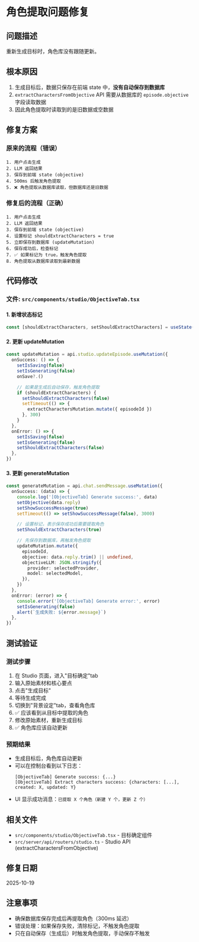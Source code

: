 # 角色提取问题修复

## 问题描述
重新生成目标时，角色库没有跟随更新。

## 根本原因
1. 生成目标后，数据只保存在前端 state 中，**没有自动保存到数据库**
2. `extractCharactersFromObjective` API 需要从数据库的 `episode.objective` 字段读取数据
3. 因此角色提取时读取到的是旧数据或空数据

## 修复方案

### 原来的流程（错误）
```
1. 用户点击生成
2. LLM 返回结果
3. 保存到前端 state (objective)
4. 500ms 后触发角色提取
5. ❌ 角色提取从数据库读取，但数据库还是旧数据
```

### 修复后的流程（正确）
```
1. 用户点击生成
2. LLM 返回结果
3. 保存到前端 state (objective)
4. 设置标记 shouldExtractCharacters = true
5. 立即保存到数据库 (updateMutation)
6. 保存成功后，检查标记
7. ✅ 如果标记为 true，触发角色提取
8. 角色提取从数据库读取到最新数据
```

## 代码修改

### 文件: `src/components/studio/ObjectiveTab.tsx`

#### 1. 新增状态标记
```typescript
const [shouldExtractCharacters, setShouldExtractCharacters] = useState(false)
```

#### 2. 更新 updateMutation
```typescript
const updateMutation = api.studio.updateEpisode.useMutation({
  onSuccess: () => {
    setIsSaving(false)
    setIsGenerating(false)
    onSave?.()

    // 如果是生成后自动保存，触发角色提取
    if (shouldExtractCharacters) {
      setShouldExtractCharacters(false)
      setTimeout(() => {
        extractCharactersMutation.mutate({ episodeId })
      }, 300)
    }
  },
  onError: () => {
    setIsSaving(false)
    setIsGenerating(false)
    setShouldExtractCharacters(false)
  },
})
```

#### 3. 更新 generateMutation
```typescript
const generateMutation = api.chat.sendMessage.useMutation({
  onSuccess: (data) => {
    console.log('[ObjectiveTab] Generate success:', data)
    setObjective(data.reply)
    setShowSuccessMessage(true)
    setTimeout(() => setShowSuccessMessage(false), 3000)

    // 设置标记，表示保存成功后需要提取角色
    setShouldExtractCharacters(true)

    // 先保存到数据库，再触发角色提取
    updateMutation.mutate({
      episodeId,
      objective: data.reply.trim() || undefined,
      objectiveLLM: JSON.stringify({
        provider: selectedProvider,
        model: selectedModel,
      }),
    })
  },
  onError: (error) => {
    console.error('[ObjectiveTab] Generate error:', error)
    setIsGenerating(false)
    alert(`生成失败: ${error.message}`)
  },
})
```

## 测试验证

### 测试步骤
1. 在 Studio 页面，进入"目标确定"tab
2. 输入原始素材和核心要点
3. 点击"生成目标"
4. 等待生成完成
5. 切换到"背景设定"tab，查看角色库
6. ✅ 应该看到从目标中提取的角色
7. 修改原始素材，重新生成目标
8. ✅ 角色库应该自动更新

### 预期结果
- 生成目标后，角色库自动更新
- 可以在控制台看到以下日志：
  ```
  [ObjectiveTab] Generate success: {...}
  [ObjectiveTab] Extract characters success: {characters: [...], created: X, updated: Y}
  ```
- UI 显示成功消息：`已提取 X 个角色（新建 Y 个，更新 Z 个）`

## 相关文件
- `src/components/studio/ObjectiveTab.tsx` - 目标确定组件
- `src/server/api/routers/studio.ts` - Studio API (extractCharactersFromObjective)

## 修复日期
2025-10-19

## 注意事项
- 确保数据库保存完成后再提取角色（300ms 延迟）
- 错误处理：如果保存失败，清除标记，不触发角色提取
- 只在自动保存（生成后）时触发角色提取，手动保存不触发

